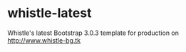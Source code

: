 whistle-latest
==============

Whistle's latest Bootstrap 3.0.3 template for production on http://www.whistle-bg.tk

